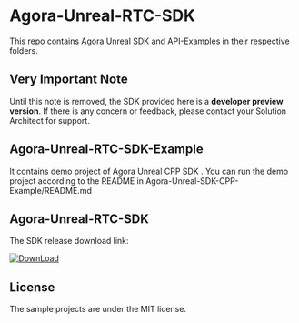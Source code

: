 
# Agora-Unreal-RTC-SDK

This repo contains Agora Unreal SDK and API-Examples in their respective folders.

## Very Important Note
Until this note is removed, the SDK provided here is a **developer preview version**.   If there is any concern or feedback, please contact your Solution Architect for support. 


## Agora-Unreal-RTC-SDK-Example

It contains demo project of Agora Unreal CPP SDK . You can run the demo project according to the README in Agora-Unreal-SDK-CPP-Example/README.md

## Agora-Unreal-RTC-SDK

The SDK release download link:

[![DownLoad](https://img.shields.io/badge/Download-4.0.0-000?style=for-the-badge&logoColor=white)](https://github.com/AgoraIO-Extensions/Agora-Unreal-RTC-SDK-NG/releases)



## License

The sample projects are under the MIT license.
